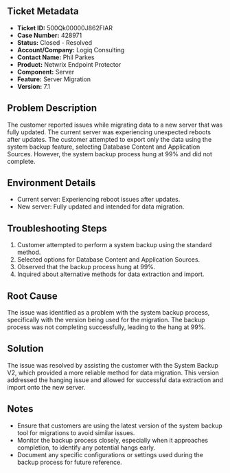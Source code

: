 ## Ticket Metadata
- **Ticket ID:** 500Qk00000J862FIAR
- **Case Number:** 428971
- **Status:** Closed - Resolved
- **Account/Company:** Logiq Consulting
- **Contact Name:** Phil Parkes
- **Product:** Netwrix Endpoint Protector
- **Component:** Server
- **Feature:** Server Migration
- **Version:** 7.1

## Problem Description
The customer reported issues while migrating data to a new server that was fully updated. The current server was experiencing unexpected reboots after updates. The customer attempted to export only the data using the system backup feature, selecting Database Content and Application Sources. However, the system backup process hung at 99% and did not complete.

## Environment Details
- Current server: Experiencing reboot issues after updates.
- New server: Fully updated and intended for data migration.

## Troubleshooting Steps
1. Customer attempted to perform a system backup using the standard method.
2. Selected options for Database Content and Application Sources.
3. Observed that the backup process hung at 99%.
4. Inquired about alternative methods for data extraction and import.

## Root Cause
The issue was identified as a problem with the system backup process, specifically with the version being used for the migration. The backup process was not completing successfully, leading to the hang at 99%.

## Solution
The issue was resolved by assisting the customer with the System Backup V2, which provided a more reliable method for data migration. This version addressed the hanging issue and allowed for successful data extraction and import onto the new server.

## Notes
- Ensure that customers are using the latest version of the system backup tool for migrations to avoid similar issues.
- Monitor the backup process closely, especially when it approaches completion, to identify any potential hangs early.
- Document any specific configurations or settings used during the backup process for future reference.